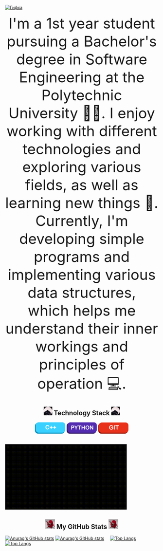 
<a href="javascript:void(0)"> ![Гифка](video_2024-06-08_23-36-04.gif) </a>
<div align="center">

<p><font size="20">I'm a 1st year student pursuing a Bachelor's degree in Software Engineering at the Polytechnic University 👨‍🎓. I enjoy working with different technologies and exploring various fields, as well as learning new things 👾. Currently, I'm developing simple programs and implementing various data structures, which helps me understand their inner workings and principles of operation 💻.</font></p>

</div>

<div align="center">
    <h2><img src="./pedro.gif" alt="Pedro" width="28"> Technology Stack <img src="./pedro.gif" alt="Pedro" width="28"> </h2> 
    <img src="./maket1.png" alt="C++" width="100">
    <img src="./maket2.png" alt="Python" width="100">
    <img src="./maket3.png" alt="Git" width="100">
</div>

<a href="javascript:void(0)"> <br> ![Гифка](gif/test.gif) </a>

<div align="center">
    <h2><img src="./redMan.gif" alt="Redman" width="32"> My GitHub Stats <img src="./redMan.gif" alt="Redman" width="32"></h2>
</div>

[![Anurag's GitHub stats](https://github-readme-stats.vercel.app/api?username=GosteGrid&show=reviews&show_icons=true&theme=one_dark_pro&bg_color=00000000#gh-dark-mode-only)](https://github.com/GosteGrid/github-readme-stats#gh-dark-mode-only)
[![Anurag's GitHub stats](https://github-readme-stats.vercel.app/api?username=GosteGrid&show=reviews&show_icons=true&theme=graywhite&bg_color=00000000#gh-light-mode-only)](https://github.com/GosteGrid/github-readme-stats#gh-light-mode-only)
&nbsp; &nbsp;
[![Top Langs](https://github-readme-stats.vercel.app/api/top-langs/?username=GosteGrid&layout=donut&theme=one_dark_pro&bg_color=00000000#gh-dark-mode-only)](https://github.com/GosteGrid/github-readme-stats#gh-dark-mode-only)
[![Top Langs](https://github-readme-stats.vercel.app/api/top-langs/?username=GosteGrid&layout=donut&theme=graywhite&bg_color=00000000#gh-light-mode-only)](https://github.com/GosteGrid/github-readme-stats#gh-light-mode-only)

